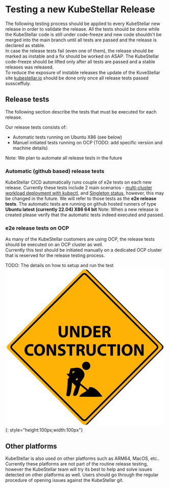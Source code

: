 # Testing a new KubeStellar Release

The following testing process should be applied to every KubeStellar new release in order to validate the release. All the tests should be done while the KubeStellar code is still under code-freeze and new code shouldn't be merged into the main branch until all tests are passed and the release is declared as stable.  
In case the release tests fail (even one of them), the release should be marked as instable and a fix should be worked on ASAP. The KubeStellar code-freeze should be lifted only after all tests are passed and a stable releases was released.  
To reduce the exposure of instable releases the update of the KuveStellar site [kubestellar.io](https://docs.kubestellar.io) should be done only once all release tests passed sussceffuly. 

## Release tests
The following section describe the tests that must be executed for each release.

Our release tests consists of:
   * Automatic tests running on Ubuntu X86 (see below)
   * Manuel initiated tests running on OCP (TODO: add specific version and machine details)

Note:  We plan to automate all release tests in the future

### Automatic (github based) release tests
KubeStellar CICD automatically runs couple of e2e tests on each new release. Currently these tests include 2 main scenarios - [multi-cluster workload deployment with kubectl](examples.md#scenario-1---multi-cluster-workload-deployment-with-kubectl), and [Singleton status](examples.md#scenario-4---singleton-status), however, this may be changed in the future. We will refer to those tests as the **e2e release tests**. 
The automatic tests are running on github hosted runners of type **Ubuntu latest (currently 22.04) X86 64 bit** 
Note: When a new release is created please verify that the automatic tests indeed executed and passed. 

### e2e release tests on OCP
As many of the KubeStellar customers are using OCP, the release tests should be executed on an OCP cluster as well.  
Currently this test should be initiated manually on a dedicated OCP cluster that is reserved for the release testing process. 

TODO: The details on how to setup and run the test
![](./images/construction.png){: style="height:100px;width:100px"}

## Other platforms
KubeStellar is also used on other platforms such as ARM64, MacOS, etc.. Currently these platforms are not part of the routine release testing, however the KubeStellar team will try its best to help and solve issues detected on other platforms as well. Users should go through the regular procedure of opening issues against the KubeStellar git.
